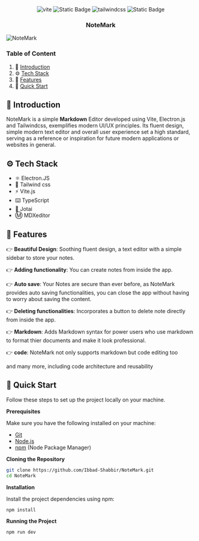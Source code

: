   <div align="center">
    <img  src="https://img.shields.io/badge/-Vite-black?style=for-the-badge&logoColor=white&logo=vite&color=646CFF" alt="vite" />
    <img alt="Static Badge" src="https://img.shields.io/badge/electron-white?style=for-the-badge&logo=electron&logoColor=white&labelColor=1e1e1e&color=white">
    <img src="https://img.shields.io/badge/-Tailwind_CSS-black?style=for-the-badge&logoColor=white&logo=tailwindcss&color=06B6D4" alt="tailwindcss" />
    <img alt="Static Badge" src="https://img.shields.io/badge/typescript-blue?style=for-the-badge&logo=typescript&logoColor=white&color=blue">
  </div>
  
<h3 align="center">NoteMark</h3>

![NoteMark](https://github.com/gionathas/NoteMark/assets/16454253/fcfff9dd-04a0-4b62-9cfb-db57ccd6f7aa)

### <a name="table">Table of Content</a>

1. 🤖 [Introduction](#introduction)
2. ⚙️ [Tech Stack](#tech-stack)
3. 🔋 [Features](#features)
4. 🤸 [Quick Start](#quick-start)

## <a name="introduction">🤖 Introduction</a>

NoteMark is a simple **Markdown** Editor developed using Vite, Electron.js and Tailwindcss, exemplifies modern UI/UX principles. Its fluent design, simple modern text editor and overall user experience set a high standard, serving as a reference or inspiration for future modern applications or websites in general.

## <a name="tech-stack">⚙ Tech Stack</a>

-  ⚛ Electron.JS
-  🌊 Tailwind css
- ⚡ Vite.js
- ⌨️ TypeScript
- 👻 Jotai
- Ⓜ️ MDXeditor

## <a name="features">🔋 Features </a>

👉 **Beautiful Design**: Soothing fluent design, a text editor with a simple sidebar to store your notes.

👉 **Adding functionality**: You can create notes from inside the app.

👉 **Auto save**: Your Notes are secure than ever before, as NoteMark provides auto saving functionalities, you can close the app without having to worry about saving the content.

👉 **Deleting functionalities**: Incorporates a button to delete note directly from inside the app.

👉 **Markdown**: Adds Markdown syntax for power users who use markdown to format thier documents and make it look professional.

👉 **code**: NoteMark not only supports markdown but code editing too

and many more, including code architecture and reusability

## <a name="quick-start">🤸 Quick Start </a>

Follow these steps to set up the project locally on your machine.

**Prerequisites**

Make sure you have the following installed on your machine:

- [Git](https://git-scm.com/)
- [Node.js](https://nodejs.org/en)
- [npm](https://www.npmjs.com/) (Node Package Manager)

**Cloning the Repository**

```bash
git clone https://github.com/Ibbad-Shabbir/NoteMark.git
cd NoteMark
```

**Installation**

Install the project dependencies using npm:

```bash
npm install
```

**Running the Project**

```bash
npm run dev
```
